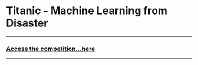 # Titanic - Machine Learning from Disaster

---


### [Access the competition...here](https://www.kaggle.com/competitions/titanic/overview)

---
